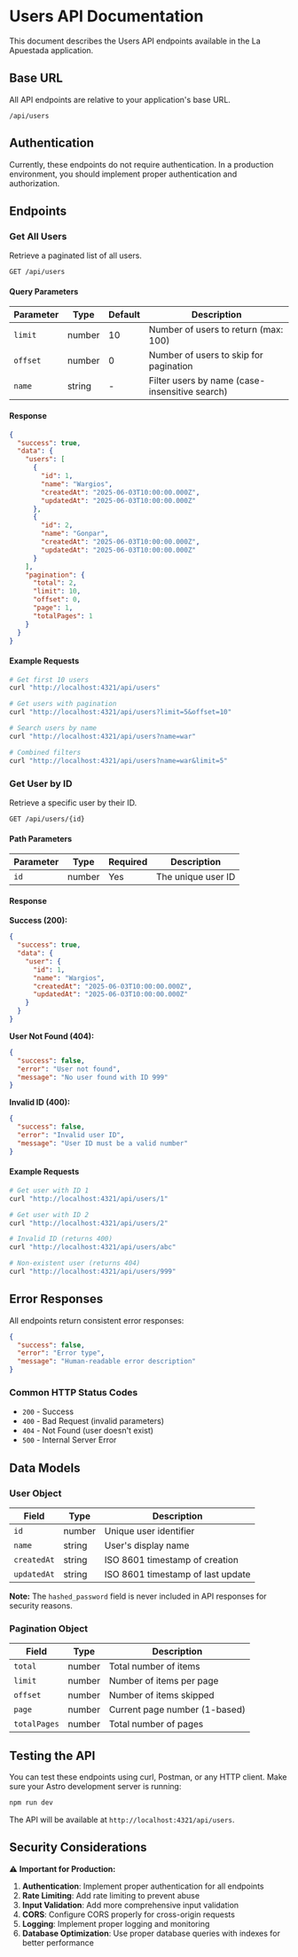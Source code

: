 # Users API Documentation

This document describes the Users API endpoints available in the La Apuestada application.

## Base URL

All API endpoints are relative to your application's base URL.

```
/api/users
```

## Authentication

Currently, these endpoints do not require authentication. In a production environment, you should implement proper authentication and authorization.

## Endpoints

### Get All Users

Retrieve a paginated list of all users.

```http
GET /api/users
```

#### Query Parameters

| Parameter | Type   | Default | Description                                    |
|-----------|--------|---------|------------------------------------------------|
| `limit`   | number | 10      | Number of users to return (max: 100)          |
| `offset`  | number | 0       | Number of users to skip for pagination        |
| `name`    | string | -       | Filter users by name (case-insensitive search)|

#### Response

```json
{
  "success": true,
  "data": {
    "users": [
      {
        "id": 1,
        "name": "Wargios",
        "createdAt": "2025-06-03T10:00:00.000Z",
        "updatedAt": "2025-06-03T10:00:00.000Z"
      },
      {
        "id": 2,
        "name": "Gonpar",
        "createdAt": "2025-06-03T10:00:00.000Z",
        "updatedAt": "2025-06-03T10:00:00.000Z"
      }
    ],
    "pagination": {
      "total": 2,
      "limit": 10,
      "offset": 0,
      "page": 1,
      "totalPages": 1
    }
  }
}
```

#### Example Requests

```bash
# Get first 10 users
curl "http://localhost:4321/api/users"

# Get users with pagination
curl "http://localhost:4321/api/users?limit=5&offset=10"

# Search users by name
curl "http://localhost:4321/api/users?name=war"

# Combined filters
curl "http://localhost:4321/api/users?name=war&limit=5"
```

### Get User by ID

Retrieve a specific user by their ID.

```http
GET /api/users/{id}
```

#### Path Parameters

| Parameter | Type   | Required | Description           |
|-----------|--------|----------|-----------------------|
| `id`      | number | Yes      | The unique user ID    |

#### Response

**Success (200):**
```json
{
  "success": true,
  "data": {
    "user": {
      "id": 1,
      "name": "Wargios",
      "createdAt": "2025-06-03T10:00:00.000Z",
      "updatedAt": "2025-06-03T10:00:00.000Z"
    }
  }
}
```

**User Not Found (404):**
```json
{
  "success": false,
  "error": "User not found",
  "message": "No user found with ID 999"
}
```

**Invalid ID (400):**
```json
{
  "success": false,
  "error": "Invalid user ID",
  "message": "User ID must be a valid number"
}
```

#### Example Requests

```bash
# Get user with ID 1
curl "http://localhost:4321/api/users/1"

# Get user with ID 2
curl "http://localhost:4321/api/users/2"

# Invalid ID (returns 400)
curl "http://localhost:4321/api/users/abc"

# Non-existent user (returns 404)
curl "http://localhost:4321/api/users/999"
```

## Error Responses

All endpoints return consistent error responses:

```json
{
  "success": false,
  "error": "Error type",
  "message": "Human-readable error description"
}
```

### Common HTTP Status Codes

- `200` - Success
- `400` - Bad Request (invalid parameters)
- `404` - Not Found (user doesn't exist)
- `500` - Internal Server Error

## Data Models

### User Object

| Field       | Type   | Description                    |
|-------------|--------|--------------------------------|
| `id`        | number | Unique user identifier         |
| `name`      | string | User's display name            |
| `createdAt` | string | ISO 8601 timestamp of creation|
| `updatedAt` | string | ISO 8601 timestamp of last update|

**Note:** The `hashed_password` field is never included in API responses for security reasons.

### Pagination Object

| Field        | Type   | Description                          |
|--------------|--------|--------------------------------------|
| `total`      | number | Total number of items                |
| `limit`      | number | Number of items per page             |
| `offset`     | number | Number of items skipped              |
| `page`       | number | Current page number (1-based)        |
| `totalPages` | number | Total number of pages                |

## Testing the API

You can test these endpoints using curl, Postman, or any HTTP client. Make sure your Astro development server is running:

```bash
npm run dev
```

The API will be available at `http://localhost:4321/api/users`.

## Security Considerations

⚠️ **Important for Production:**

1. **Authentication**: Implement proper authentication for all endpoints
2. **Rate Limiting**: Add rate limiting to prevent abuse
3. **Input Validation**: Add more comprehensive input validation
4. **CORS**: Configure CORS properly for cross-origin requests
5. **Logging**: Implement proper logging and monitoring
6. **Database Optimization**: Use proper database queries with indexes for better performance
